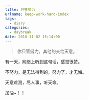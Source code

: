 ```yaml
---
title: 只管努力
urlname: keep-work-hard-index
tags:
  - diary
categories:
  - daybreak
date: 2018-11-02 15:14:00
---
```

<!-- Hexo daybreak git vb.net 健康 博客设置 网络日志 软件列表 魔法书签 -->
<!--![图]() -->
<!--[]() -->

> 你只管努力，其他的交给天意。

<!-- more -->

有一天，网络上听到这句话，感觉很赞。

不努力，是无法得到的，努力了，才无悔。

天意难测，尽人事，听天命。

加油~！！

